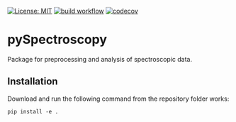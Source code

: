 [![License: MIT](https://img.shields.io/badge/License-MIT-blue.svg)](https://opensource.org/licenses/MIT)
[![build workflow](https://github.com/AlexanderSouthan/pySpectroscopy/actions/workflows/main.yml/badge.svg)](https://github.com/AlexanderSouthan/pySpectroscopy/actions/workflows/main.yml)
[![codecov](https://codecov.io/gh/AlexanderSouthan/pySpectroscopy/branch/master/graph/badge.svg?token=YZ664U1L0Y)](https://codecov.io/gh/AlexanderSouthan/pySpectroscopy)

# pySpectroscopy
Package for preprocessing and analysis of spectroscopic data. 

## Installation
Download and run the following command from the repository folder works:
```
pip install -e .
```
